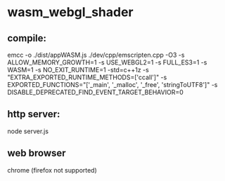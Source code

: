 # wasm_webgl_shader
## compile:
emcc -o ./dist/appWASM.js ./dev/cpp/emscripten.cpp -O3 -s ALLOW_MEMORY_GROWTH=1 -s USE_WEBGL2=1 -s FULL_ES3=1 -s WASM=1 -s NO_EXIT_RUNTIME=1 -std=c++1z -s "EXTRA_EXPORTED_RUNTIME_METHODS=['ccall']" -s EXPORTED_FUNCTIONS="['_main', '_malloc', '_free', 'stringToUTF8']" -s DISABLE_DEPRECATED_FIND_EVENT_TARGET_BEHAVIOR=0
## http server:
node server.js
## web browser
chrome (firefox not supported)
